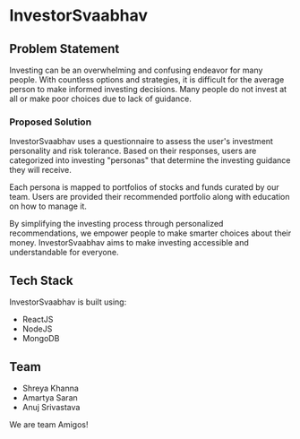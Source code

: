 # InvestorSvaabhav

## Problem Statement

Investing can be an overwhelming and confusing endeavor for many people. With countless options and strategies, it is difficult for the average person to make informed investing decisions. Many people do not invest at all or make poor choices due to lack of guidance.

### Proposed Solution

InvestorSvaabhav uses a questionnaire to assess the user's investment personality and risk tolerance. Based on their responses, users are categorized into investing "personas" that determine the investing guidance they will receive.

Each persona is mapped to portfolios of stocks and funds curated by our team. Users are provided their recommended portfolio along with education on how to manage it.

By simplifying the investing process through personalized recommendations, we empower people to make smarter choices about their money. InvestorSvaabhav aims to make investing accessible and understandable for everyone.

## Tech Stack

InvestorSvaabhav is built using:

- ReactJS
- NodeJS
- MongoDB

## Team

- Shreya Khanna
- Amartya Saran
- Anuj Srivastava

We are team Amigos!


